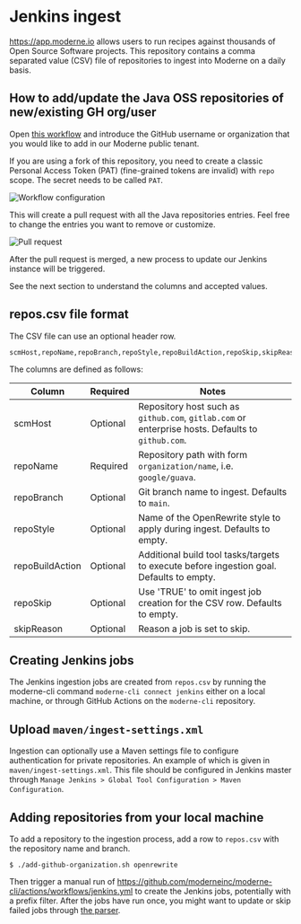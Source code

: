 # Jenkins ingest

https://app.moderne.io allows users to run recipes against thousands of Open Source Software projects.
This repository contains a comma separated value (CSV) file of repositories to ingest into Moderne on a daily basis.

## How to add/update the Java OSS repositories of new/existing GH org/user

Open [this workflow](https://github.com/moderneinc/jenkins-ingest/actions/workflows/addGitHubOrganization.yaml) 
and introduce the GitHub username or organization that you would like to add in our Moderne public tenant.  

If you are using a fork of this repository, you need to create a classic Personal Access Token (PAT) (fine-grained tokens 
are invalid) with `repo` scope. The secret needs to be called `PAT`. 

![Workflow configuration](/assets/images/workflow.png "workflow configuration")

This will create a pull request with all the Java repositories entries. Feel free to change 
the entries you want to remove or customize. 

![Pull request](/assets/images/auto-pull-request.png "Pull request")

After the pull request is merged, a new process to update our Jenkins instance will be triggered.

See the next section to understand the columns and accepted values.

## repos.csv file format
The CSV file can use an optional header row.
```csv
scmHost,repoName,repoBranch,repoStyle,repoBuildAction,repoSkip,skipReason
```

The columns are defined as follows:

| Column          | Required | Notes                                                                                             |
|-----------------|----------|---------------------------------------------------------------------------------------------------|
| scmHost         | Optional | Repository host such as `github.com`, `gitlab.com` or enterprise hosts. Defaults to `github.com`. |
| repoName        | Required | Repository path with form `organization/name`, i.e. `google/guava`.                               |
| repoBranch      | Optional | Git branch name to ingest. Defaults to `main`.                                                    |
| repoStyle       | Optional | Name of the OpenRewrite style to apply during ingest. Defaults to empty.                          |
| repoBuildAction | Optional | Additional build tool tasks/targets to execute before ingestion goal. Defaults to empty.          |
| repoSkip        | Optional | Use 'TRUE' to omit ingest job creation for the CSV row. Defaults to empty.                        |
| skipReason      | Optional | Reason a job is set to skip.                                                                      |

## Creating Jenkins jobs
The Jenkins ingestion jobs are created from `repos.csv` by running the moderne-cli command `moderne-cli connect jenkins`
either on a local machine, or through GitHub Actions on the `moderne-cli` repository.

## Upload `maven/ingest-settings.xml`
Ingestion can optionally use a Maven settings file to configure authentication for private repositories.
An example of which is given in `maven/ingest-settings.xml`.
This file should be configured in Jenkins master through `Manage Jenkins > Global Tool Configuration > Maven Configuration`.

## Adding repositories from your local machine
To add a repository to the ingestion process, add a row to `repos.csv` with the repository name and branch.

```shell
$ ./add-github-organization.sh openrewrite
```

Then trigger a manual run of https://github.com/moderneinc/moderne-cli/actions/workflows/jenkins.yml to create the Jenkins jobs, potentially with a prefix filter.
After the jobs have run once, you might want to update or skip failed jobs through [the parser](./parser/README.md).
